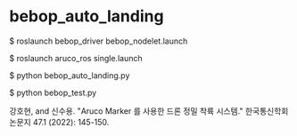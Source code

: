 # bebop_auto_landing

$ roslaunch bebop_driver bebop_nodelet.launch

$ roslaunch aruco_ros single.launch

$ python bebop_auto_landing.py

$ python bebop_test.py


강호현, and 신수용. "Aruco Marker 를 사용한 드론 정밀 착륙 시스템." 한국통신학회논문지 47.1 (2022): 145-150.
